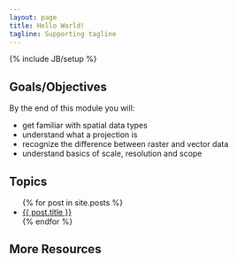 ```yaml
---
layout: page
title: Hello World!
tagline: Supporting tagline
---
```

{% include JB/setup %}

## Goals/Objectives

By the end of this module you will:

  - get familiar with spatial data types
  - understand what a projection is
  - recognize the difference between raster and vector data
  - understand basics of scale, resolution and scope

## Topics

<ul class="posts">
  {% for post in site.posts %}
    <li><a href="{{ BASE_PATH }}{{ post.url }}">{{ post.title }}</a></li>
  {% endfor %}
</ul>

## More Resources

